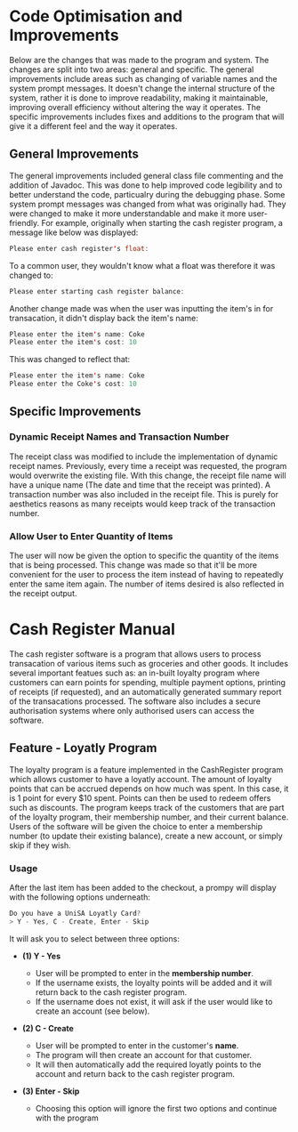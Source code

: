 # Code Optimisation and Improvements
Below are the changes that was made to the program and system. The changes are split into two areas: general and specific. The general improvements include areas such as changing of variable names and the system prompt messages. It doesn't change the internal structure of the system, rather it is done to improve readability, making it maintainable, improving overall efficiency without altering the way it operates. The specific improvements includes fixes and additions to the program that will give it a different feel and the way it operates. 

## General Improvements
The general improvements included general class file commenting and the addition of Javadoc. This was done to help improved code legibility and to better understand the code, particualry during the debugging phase. Some system prompt messages was changed from what was originally had. They were changed to make it more understandable and make it more user-friendly. For example, originally when starting the cash register program, a message like below was displayed:
```java
Please enter cash register's float: 
```
To a common user, they wouldn't know what a float was therefore it was changed to:
```java
Please enter starting cash register balance:
```
Another change made was when the user was inputting the item's in for transacation, it didn't display back the item's name:
```java
Please enter the item's name: Coke
Please enter the item's cost: 10
 ```
This was changed to reflect that:
```java
Please enter the item's name: Coke
Please enter the Coke's cost: 10
 ```

## Specific Improvements

### Dynamic Receipt Names and Transaction Number
The receipt class was modified to include the implementation of dynamic receipt names. Previously, every time a receipt was requested, the program would overwrite the existing file. With this change, the receipt file name will have a unique name (The date and time that the receipt was printed). A transaction number was also included in the receipt file. This is purely for aesthetics reasons as many receipts would keep track of the transaction number. 

### Allow User to Enter Quantity of Items
The user will now be given the option to specific the quantity of the items that is being processed. This change was made so that it'll be more convenient for the user to process the item instead of having to repeatedly enter the same item again. The number of items desired is also reflected in the receipt output. 

# Cash Register Manual  
The cash register software is a program that allows users to process transacation of various items such as groceries and other goods. It includes several important featues such as: an in-built loyalty program where customers can earn points for spending, multiple payment options, printing of receipts (if requested), and an automatically generated summary report of the transacations processed. The software also includes a secure authorisation systems where only authorised users can access the software. 



## Feature - Loyatly Program
The loyalty program is a feature implemented in the CashRegister program which allows customer to have a loyatly account. The amount of loyalty points that can be accrued depends on how much was spent. In this case, it is 1 point for every $10 spent. Points can then be used to redeem offers such as discounts. The program keeps track of the customers that are part of the loyalty program, their membership number, and their current balance. Users of the software will be given the choice to enter a membership number (to update their existing balance), create a new account, or simply skip if they wish.

### Usage

After the last item has been added to the checkout, a prompy will display with the following options underneath:

```java
Do you have a UniSA Loyatly Card?
> Y - Yes, C - Create, Enter - Skip
```
It will ask you to select between three options:
*  **(1) Y - Yes**
    * User will be prompted to enter in the **membership number**.
    * If the username exists, the loyalty points will be added and it will return back to the cash register program.
    * If the username does not exist, it will ask if the user would like to create an account (see below).
    
*  **(2) C - Create**
    * User will be prompted to enter in the customer's **name**.
    * The program will then create an account for that customer.
    * It will then automatically add the required loyatly points to the account and return back to the cash register program.

*  **(3) Enter - Skip**
    * Choosing this option will ignore the first two options and continue with the program
